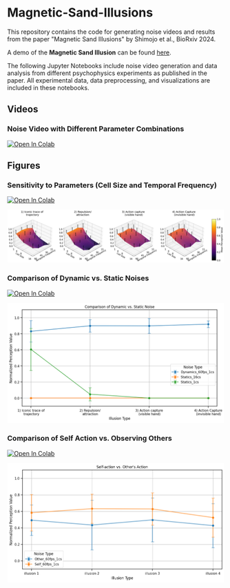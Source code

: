 # Magnetic-Sand-Illusions

This repository contains the code for generating noise videos and results from the paper "Magnetic Sand Illusions" by Shimojo et al., BioRxiv 2024.

A demo of the **Magnetic Sand Illusion** can be found [here](https://sites.google.com/view/magneticsand).

The following Jupyter Notebooks include noise video generation and data analysis from different psychophysics experiments as published in the paper. All experimental data, data preprocessing, and visualizations are included in these notebooks.

## Videos

### Noise Video with Different Parameter Combinations
[![Open In Colab](https://colab.research.google.com/assets/colab-badge.svg)](https://colab.research.google.com/github/cantonsir/Magnetic-Sand-Illusions/blob/main/Videos/Magnetic_sand_illusion.ipynb)

## Figures

### Sensitivity to Parameters (Cell Size and Temporal Frequency)
[![Open In Colab](https://colab.research.google.com/assets/colab-badge.svg)](https://colab.research.google.com/github/cantonsir/Magnetic-Sand-Illusions/blob/main/Notebook/Parameter_Space.ipynb)

![Parameter Space](Figure/Parameter_Space.png)

### Comparison of Dynamic vs. Static Noises 
[![Open In Colab](https://colab.research.google.com/assets/colab-badge.svg)](https://colab.research.google.com/github/cantonsir/Magnetic-Sand-Illusions/blob/main/Notebook/Statics_vs_Dynamics.ipynb)

![Statics vs Dynamics](Figure/Statics_vs_Dynamics.png)

### Comparison of Self Action vs. Observing Others 
[![Open In Colab](https://colab.research.google.com/assets/colab-badge.svg)](https://colab.research.google.com/github/cantonsir/Magnetic-Sand-Illusions/blob/main/Notebook/Self_vs_Other.ipynb)

![Self vs Other](Figure/Self_vs_Other.png)
